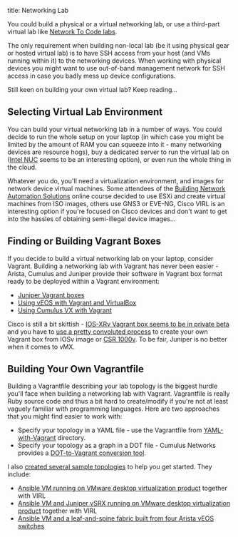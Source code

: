 title: Networking Lab

You could build a physical or a virtual networking lab, or use a third-part virtual lab like [Network To Code labs](https://labs.networktocode.com/).

The only requirement when building non-local lab (be it using physical gear or hosted virtual lab) is to have SSH access from your host (and VMs running within it) to the networking devices. When working with physical devices you might want to use out-of-band management network for SSH access in case you badly mess up device configurations.

Still keen on building your own virtual lab? Keep reading...

## Selecting Virtual Lab Environment

You can build your virtual networking lab in a number of ways. You could decide to run the whole setup on your laptop (in which case you might be limited by the amount of RAM you can squeeze into it - many networking devices are resource hogs), buy a dedicated server to run the virtual lab on ([Intel NUC](https://www.intel.com/content/www/us/en/products/boards-kits/nuc.html) seems to be an interesting option), or even run the whole thing in the cloud.

Whatever you do, you'll need a virtualization environment, and images for network device virtual machines. Some attendees of the [Building Network Automation Solutions](https://www.ipspace.net/Building_Network_Automation_Solutions) online course decided to use ESXi and create virtual machines from ISO images, others use GNS3 or EVE-NG, Cisco VIRL is an interesting option if you're focused on Cisco devices and don't want to get into the hassles of obtaining semi-illegal device images...

## Finding or Building Vagrant Boxes

If you decide to build a virtual networking lab on your laptop, consider Vagrant. Building a networking lab with Vagrant has never been easier - Arista, Cumulus and Juniper provide their software in Vagrant box format ready to be deployed within a Vagrant environment:

- [Juniper Vagrant boxes](https://app.vagrantup.com/juniper/)
- [Using vEOS with Vagrant and VirtualBox](https://eos.arista.com/using-veos-with-vagrant-and-virtualbox/)
- [Using Cumulus VX with Vagrant](https://docs.cumulusnetworks.com/display/VX/Using+Cumulus+VX+with+Vagrant)

Cisco is still a bit skittish - [IOS-XRv Vagrant box seems to be in private beta](https://xrdocs.io/application-hosting/tutorials/iosxr-vagrant-quickstart) and you have to [use a pretty convoluted process](http://binarynature.blogspot.si/2016/04/cisco-iosv-vagrant-box-for-vmware-fusion.html) to create your own Vagrant box from IOSv image or [CSR 1000v](https://codingpackets.com/blog/cisco-csr-vagrant-box-install/). To be fair, Juniper is no better when it comes to vMX.

## Building Your Own Vagrantfile

Building a Vagrantfile describing your lab topology is the biggest hurdle you'll face when building a networking lab with Vagrant. Vagrantfile is really Ruby source code and thus a bit hard to create/modify if you're not at least vaguely familiar with programming languages. Here are two approaches that you might find easier to work with:

- Specify your topology in a YAML file - use the Vagrantfile from [YAML-with-Vagrant](https://github.com/ipspace/NetOpsWorkshop/tree/master/topologies/YAML-with-Vagrant) directory.
- Specify your topology as a graph in a DOT file - Cumulus Networks provides a [DOT-to-Vagrant conversion tool](https://github.com/cumulusnetworks/topology_converter).

I also [created several sample topologies](https://github.com/ipspace/NetOpsWorkshop/tree/master/topologies) to help you get started. They include:

- [Ansible VM running on VMware desktop virtualization product](https://github.com/ipspace/NetOpsWorkshop/tree/master/topologies/VIRL) together with VIRL
- [Ansible VM and Juniper vSRX running on VMware desktop virtualization product](https://github.com/ipspace/NetOpsWorkshop/tree/master/topologies/vSRX%2BVIRL) together with VIRL
- [Ansible VM and a leaf-and-spine fabric built from four Arista vEOS switches](https://github.com/ipspace/NetOpsWorkshop/tree/master/topologies/EOS-Leaf-and-Spine)
